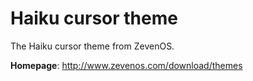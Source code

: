 Haiku cursor theme
==================

The Haiku cursor theme from ZevenOS.

**Homepage**: http://www.zevenos.com/download/themes

